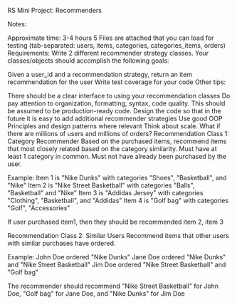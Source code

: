 RS Mini Project: Recommenders

Notes:

Approximate time: 3-4 hours
5 Files are attached that you can load for testing (tab-separated: users, items, categories, categories_items, orders)
Requirements: Write 2 different recommender strategy classes. Your classes/objects should accomplish the following goals:

Given a user_id and a recommendation strategy, return an item recommendation for the user
Write test coverage for your code
Other tips:

There should be a clear interface to using your recommendation classes
Do pay attention to organization, formatting, syntax, code quality. This should be assumed to be production-ready code.
Design the code so that in the future it is easy to add additional recommender strategies
Use good OOP Principles and design patterns where relevant
Think about scale. What if there are millions of users and millions of orders?
Recommendation Class 1: Category Recommender Based on the purchased items, recommend items that most closely related based on the category similarity. Must have at least 1 category in common. Must not have already been purchased by the user.

Example: Item 1 is "Nike Dunks" with categories "Shoes", "Basketball", and "Nike" Item 2 is "Nike Street Basketball" with categories "Balls", "Basketball" and "Nike" Item 3 is "Addidas Jersey" with categories "Clothing", "Basketball", and "Addidas" Item 4 is "Golf bag" with categories "Golf", "Accessories"

If user purchased item1, then they should be recommended item 2, item 3

Recommendation Class 2: Similar Users Recommend items that other users with similar purchases have ordered.

Example: John Doe ordered "Nike Dunks" Jane Doe ordered "Nike Dunks" and "Nike Street Basketball" Jim Doe ordered "Nike Street Basketball" and "Golf bag"

The recommender should recommend "Nike Street Basketball" for John Doe, "Golf bag" for Jane Doe, and "Nike Dunks" for Jim Doe